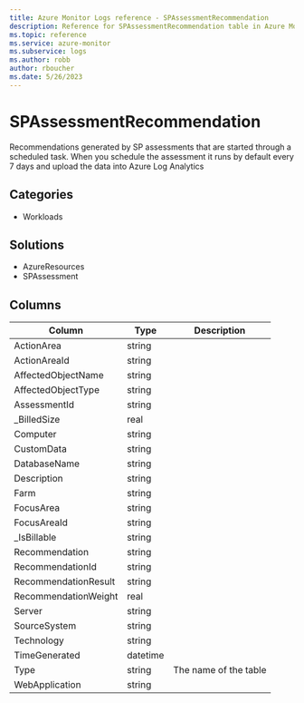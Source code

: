 ```yaml
---
title: Azure Monitor Logs reference - SPAssessmentRecommendation
description: Reference for SPAssessmentRecommendation table in Azure Monitor Logs.
ms.topic: reference
ms.service: azure-monitor
ms.subservice: logs
ms.author: robb
author: rboucher
ms.date: 5/26/2023
---
```


# SPAssessmentRecommendation

 Recommendations generated by SP assessments that are started through a scheduled task. When you schedule the assessment it runs by default every 7 days and upload the data into Azure Log Analytics

## Categories

- Workloads
## Solutions

- AzureResources
- SPAssessment




## Columns

| Column | Type | Description |
| --- | --- | --- |
| ActionArea | string |  |
| ActionAreaId | string |  |
| AffectedObjectName | string |  |
| AffectedObjectType | string |  |
| AssessmentId | string |  |
| _BilledSize | real |  |
| Computer | string |  |
| CustomData | string |  |
| DatabaseName | string |  |
| Description | string |  |
| Farm | string |  |
| FocusArea | string |  |
| FocusAreaId | string |  |
| _IsBillable | string |  |
| Recommendation | string |  |
| RecommendationId | string |  |
| RecommendationResult | string |  |
| RecommendationWeight | real |  |
| Server | string |  |
| SourceSystem | string |  |
| Technology | string |  |
| TimeGenerated | datetime |  |
| Type | string | The name of the table |
| WebApplication | string |  |
